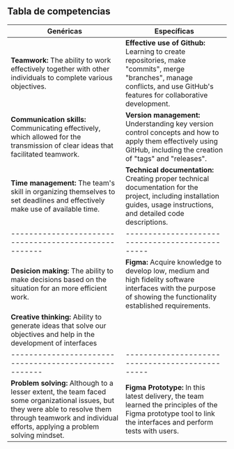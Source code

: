## Tabla de competencias

| Genéricas | Específicas |
|--|--|
| **Teamwork:** The ability to work effectively together with other individuals to complete various objectives. | **Effective use of Github:** Learning to create repositories, make "commits", merge "branches", manage conflicts, and use GitHub's features for collaborative development. |
| **Communication skills:** Communicating effectively, which allowed for the transmission of clear ideas that facilitated teamwork. | **Version management:** Understanding key version control concepts and how to apply them effectively using GitHub, including the creation of "tags" and "releases". |
| **Time management:** The team's skill in organizing themselves to set deadlines and effectively make use of available time. | **Technical documentation:** Creating proper technical documentation for the project, including installation guides, usage instructions, and detailed code descriptions.
|-----------------------------------------------------|-----------------------------------------------|
| **Desicion making:** The ability to make decisions based on the situation for an more efficient work. | **Figma:** Acquire knowledge to develop low, medium and high fidelity software interfaces with the purpose of showing the functionality established requirements. |
| **Creative thinking:** Ability to generate ideas that solve our objectives and help in the development of interfaces | 
|-----------------------------------------------------|-----------------------------------------------|
|    **Problem solving:** Although to a lesser extent, the team faced some organizational issues, but they were able to resolve them through teamwork and individual efforts, applying a problem solving mindset.         |   **Figma Prototype:** In this latest delivery, the team learned the principles of the Figma prototype tool to link the interfaces and perform tests with users.                            |